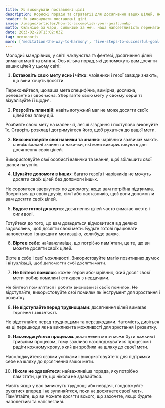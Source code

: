```yaml
---
title: Як виконувати поставлені цілі
description: Корисні поради та стратегії для досягнення ваших цілей. Незалежно від того, чи є ваша мета кар'єрним зростанням, поліпшенням здоров'я або особистісним розвитком, ця сторінка допоможе вам розробити ефективний план дій і підтримувати мотивацію протягом усього процесу
header: Як виконувати поставлені цілі
image: /images/articles/how-to-accomplish-your-goals.webp
motto: Сильніше за чари, сильніше за меч, наша наполегливість перемагає всі перепони! Піднімайте свої голови та продовжуйте йти вперед, досягаючи своїх цілей, доки не станете справжніми героями!
date: 2023-02-28T13:02:03Z
tag: психологія
more: ['meditation-the-way-to-harmony', 'five-steps-to-successful-goal-achievement']
---
```

Молодий мандрівник, у світі чаклунства та фентезі, досягнення цілей вимагає магії та вміння.
Ось кілька порад, які допоможуть вам досягти ваших цілей у цьому світі:

1. **Встановіть свою мету ясно і чітко**: чарівники і герої завжди знають, що вони хочуть досягти.

Переконайтеся, що ваша мета специфічна, вимірна, досяжна, релевантна і своєчасна. Зберігайте свою мету у своєму серці та візуалізуйте її щодня.

2. **Розробіть план дій**: навіть потужний маг не може досягти своїх цілей без плану дій.

Розбийте свою мету на маленькі, легші завдання і поступово виконуйте їх. Створіть розклад і дотримуйтеся його, щоб рухатися до вашої мети.

3. **Використовуйте свої навички та знання**: чарівники зазвичай мають спеціалізовані знання та навички, які вони використовують для досягнення своїх цілей.

Використовуйте свої особисті навички та знання, щоб збільшити свої шанси на успіх.

4. **Шукайте допомоги в інших**: багато героїв і чарівників не можуть досягти своїх цілей без допомоги інших.

Не соромтеся звернутися по допомогу, якщо вам потрібна підтримка. Зверніться до своїх друзів, сім'ї або наставників, щоб вони допомогли вам досягти своїх цілей.

5. **Будьте готові до жертв**: досягнення цілей часто вимагає жертв і сили волі.

Готуйтеся до того, що вам доведеться відмовитися від деяких задоволень, щоб досягти своєї мети. Будьте готові працювати наполегливо і знаходити мотивацію, коли буде важко.

6. **Вірте в себе**: найважливіше, що потрібно пам'ятати, це те, що ви можете досягти своїх цілей.

Вірте в себе і свої можливості. Використовуйте магію позитивних думок і візуалізації, щоб допомогти собі досягти мети.

7. **Не бійтеся помилок**: кожен герой або чарівник, який досяг своєї мети, робив помилки і стикався з невдачами.

Не бійтеся помилятися і робити висновки зі своїх помилок. Не відступайте, використовуйте свої помилки як інструмент для зростання і розвитку.

8. **Не відступайте перед труднощами**: досягнення цілей вимагає терпіння і завзятості.

Не відступайте перед труднощами та перешкодами. Натомість, дивіться на ці перешкоди як на виклики та можливості для зростання і розвитку.

9. **Насолоджуйтеся процесом**: досягнення мети може бути важким і тривалим процесом, тому важливо насолоджуватися процесом і радіти кожному кроку, який ви зробили на шляху до своєї мети.

Насолоджуйтеся своїми успіхами і використовуйте їх для підтримки себе на шляху до досягнення вашої мети.

10. **Ніколи не здавайтеся**: найважливіша порада, яку потрібно пам'ятати, це те, що ніколи не здавайтеся.

Навіть якщо у вас виникнуть труднощі або невдачі, продовжуйте рухатися вперед і не зупиняйтеся, поки не досягнете своєї мети. Пам'ятайте, що ви можете досягти всього, що захочете, якщо будете наполегливі та наполегливі.
